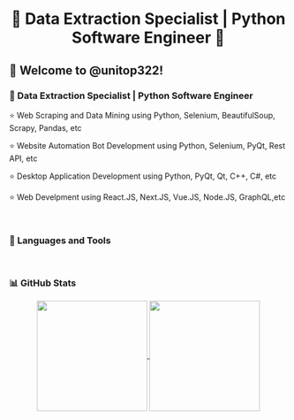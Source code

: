 <h1 align="center" title="...and I'm happy to see you here :)">🏅 Data Extraction Specialist | Python Software Engineer 🏅</a></h1>

<h2>🙏 Welcome to @unitop322!</h2>

<h3>📌 Data Extraction Specialist | Python Software Engineer </h3>

⭐ Web Scraping and Data Mining using Python, Selenium, BeautifulSoup, Scrapy, Pandas, etc

⭐ Website Automation Bot Development using Python, Selenium, PyQt, Rest API, etc

⭐ Desktop Application Development using Python, PyQt, Qt, C++, C#, etc

⭐ Web Develpment using React.JS, Next.JS, Vue.JS, Node.JS, GraphQL,etc

<br/>  
<h3>📌 Languages and Tools</h3>


<br/>  
<h3>📊 GitHub Stats</h3>
<p align="center">
  <a href="https://github.com/OnlyForward0613/github-readme-stats">
    <img height=200 align="center" src="https://github-readme-stats-cg8z.vercel.app/api?username=unitop322&count_private=true&include_all_commits=true&show_icons=true&theme=react&card_width=350" />
  </a>
  <a href="https://github.com/OnlyForward0613/convoychat">
    <img height=200 align="center" src="https://github-readme-stats-cg8z.vercel.app/api/top-langs?username=unitop322&layout=compact&langs_count=8&card_width=350&theme=react" />
  </a>
</p>
